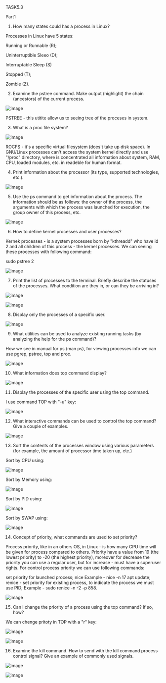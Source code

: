 TASK5.3

Part1

1. How many states could has a process in Linux?

Processes in Linux have 5 states:

Running or Runnable (R);

Uninterruptible Sleeo (D);

Interruptable Sleep (S)

Stopped (T);

Zombie (Z).

2. Examine the pstree command. Make output (highlight) the chain (ancestors) of the current process.

![image](https://user-images.githubusercontent.com/97533533/162698862-2ba2c516-a36d-49e4-b0aa-b39b222638f5.png)

PSTREE - this utitite allow us to seeing tree of the proceses in system.

3. What is a proc file system?

![image](https://user-images.githubusercontent.com/97533533/162699348-3e7ea6d3-8c38-44ab-bf50-9a2ada95f539.png)

ROCFS - it's a specific virtual filesystem (does't take up disk space). In GNU/Linux processes can't access the system kernel directly and use "/proc" directory, where is concentrated all information about system, RAM, CPU, loaded modules, etc. in readeble for human format.

4. Print information about the processor (its type, supported technologies, etc.).

![image](https://user-images.githubusercontent.com/97533533/162700511-bdfbc96b-d0b3-4dcf-ae55-b5c07ca8f9d5.png)

5. Use the ps command to get information about the process. The information should be as follows: the owner of the process, the arguments with which the process was launched for execution, the group owner of this process, etc.

![image](https://user-images.githubusercontent.com/97533533/162700828-32fd52e1-c740-4b0b-9ddc-a863128a7eb3.png)

6. How to define kernel processes and user processes?

Kernek processes - is a system processes born by "kthreadd" who have id 2 and all children of this process - the kernel processes. We can seeing these processes with following command:

sudo pstree 2

![image](https://user-images.githubusercontent.com/97533533/162701203-683d2737-c3eb-4a6f-8647-cff59a5d13e3.png)

7. Print the list of processes to the terminal. Briefly describe the statuses of the processes. What condition are they in, or can they be arriving in?

![image](https://user-images.githubusercontent.com/97533533/162701760-05b0a020-f396-40b8-8158-e2267bfdf40a.png)

![image](https://user-images.githubusercontent.com/97533533/162701905-4726c907-3337-4967-b8dc-c73bd15de893.png)

8. Display only the processes of a specific user.

![image](https://user-images.githubusercontent.com/97533533/162702134-a503ecd2-2346-4d56-9d3a-ea5a6319edce.png)

9. What utilities can be used to analyze existing running tasks (by analyzing the help for the ps command)?

How we see in manual for ps (man ps), for viewing processes info we can use pgrep, pstree, top and proc.

![image](https://user-images.githubusercontent.com/97533533/162702786-eb8df4b9-1b80-462e-8362-f28e375afa42.png)

10. What information does top command display?

![image](https://user-images.githubusercontent.com/97533533/162703016-8fa8f27f-58d6-4a54-9f59-ac23eb371788.png)

11. Display the processes of the specific user using the top command.

I use command TOP with "-u" key:

![image](https://user-images.githubusercontent.com/97533533/162703372-c6111636-678d-4414-b169-4df0edc5693e.png)

12. What interactive commands can be used to control the top command? Give a couple of examples.

![image](https://user-images.githubusercontent.com/97533533/162703549-eaa6eab9-ff91-4633-977a-5ee11762e790.png)

13. Sort the contents of the processes window using various parameters (for example, the amount of processor time taken up, etc.)

Sort by CPU using:

![image](https://user-images.githubusercontent.com/97533533/162704569-63c82ce3-df9d-4f00-84ac-e80a1e5c0955.png)

Sort by Memory using:

![image](https://user-images.githubusercontent.com/97533533/162704331-5290673a-11fd-460c-8b03-cc0bfb915e3c.png)

Sort by PID using:

![image](https://user-images.githubusercontent.com/97533533/162704947-7527e894-d492-49f1-9f37-ce7859cefce1.png)

Sort by SWAP using:

![image](https://user-images.githubusercontent.com/97533533/162705283-2cd60a1b-dfac-4f9f-8e7a-bca385621c2c.png)

14. Concept of priority, what commands are used to set priority?

Process priority, like in an others OS, in Linux - is how many CPU time will be given for process compared to others. Priority have a value from 19 (the lowest priority) to -20 (the highest priority), moreover for decrease the priority you can use a regular user, but for increase - must have a superuser rights.
For control process priority we can use following commands:

set priority for launched process; nice Example - nice -n 17 apt update; renice - set priority for existing process, to indicate the process we must use PID; Example - sudo renice -n -2 -p 858.

![image](https://user-images.githubusercontent.com/97533533/162707362-cb0977e1-0453-4100-a934-f207df25bb8b.png)

15. Can I change the priority of a process using the top command? If so, how?

We can chenge pritoty in TOP with a "r" key:

![image](https://user-images.githubusercontent.com/97533533/162708424-edb941d6-274f-4cc9-9d32-44112bda94e3.png)

![image](https://user-images.githubusercontent.com/97533533/162708508-3a9170bf-87aa-4413-b76b-ae80b1a3ddde.png)

16. Examine the kill command. How to send with the kill command process control signal? Give an example of commonly used signals.

![image](https://user-images.githubusercontent.com/97533533/162708905-e39c978a-47c6-4de5-b36a-d366beeb7f21.png)

![image](https://user-images.githubusercontent.com/97533533/162708981-79aa9d2c-3734-408e-b7b9-79f9e1388111.png)
























